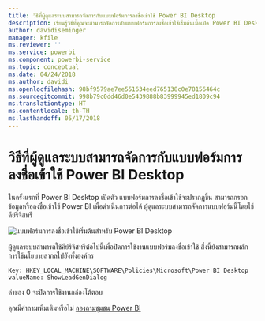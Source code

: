 ```yaml
---
title: วิธีที่ผู้ดูแลระบบสามารถจัดการกับแบบฟอร์มการลงชื่อเข้าใช้ Power BI Desktop
description: เรียนรู้วิธีที่คุณจะสามารถจัดการกับแบบฟอร์มการลงชื่อเข้าใช้เริ่มต้นเมื่อเปิด Power BI Desktop
author: davidiseminger
manager: kfile
ms.reviewer: ''
ms.service: powerbi
ms.component: powerbi-service
ms.topic: conceptual
ms.date: 04/24/2018
ms.author: davidi
ms.openlocfilehash: 98bf9579ae7ee551634eed765138c0e78156464c
ms.sourcegitcommit: 998b79c0dd46d0e5439888b83999945ed1809c94
ms.translationtype: HT
ms.contentlocale: th-TH
ms.lasthandoff: 05/17/2018
---
```

# <a name="how-administrators-can-manage-the-power-bi-desktop-sign-in-form"></a>วิธีที่ผู้ดูแลระบบสามารถจัดการกับแบบฟอร์มการลงชื่อเข้าใช้ Power BI Desktop
ในครั้งแรกที่ Power BI Desktop เปิดตัว แบบฟอร์มการลงชื่อเข้าใช้จะปรากฏขึ้น สามารถกรอกข้อมูลหรือลงชื่อเข้าใช้ Power BI เพื่อดำเนินการต่อได้ ผู้ดูแลระบบสามารถจัดการแบบฟอร์มนี้โดยใช้คีย์รีจิสทรี 

![แบบฟอร์มการลงชื่อเข้าใช้เริ่มต้นสำหรับ Power BI Desktop](media/desktop-admin-sign-in-form/sign-in-form.png)

ผู้ดูแลระบบสามารถใช้คีย์รีจิสทรีต่อไปนี้เพื่อปิดการใช้งานแบบฟอร์มลงชื่อเข้าใช้ สิ่งนี้ยังสามารถผลักการใช้นโยบายสากลไปยังทั้งองค์กร

```
Key: HKEY_LOCAL_MACHINE\SOFTWARE\Policies\Microsoft\Power BI Desktop
valueName: ShowLeadGenDialog
```

ค่าของ 0 จะปิดการใช้งานกล่องโต้ตอบ

คุณมีคำถามเพิ่มเติมหรือไม่ [ลองถามชุมชน Power BI](http://community.powerbi.com/)

